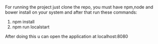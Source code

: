 For running the project just clone the repo, you must have npm,node and bower install on your system and after that run these commands:
1. npm install
2. npm run localstart

After doing this u can open the application at localhost:8080
